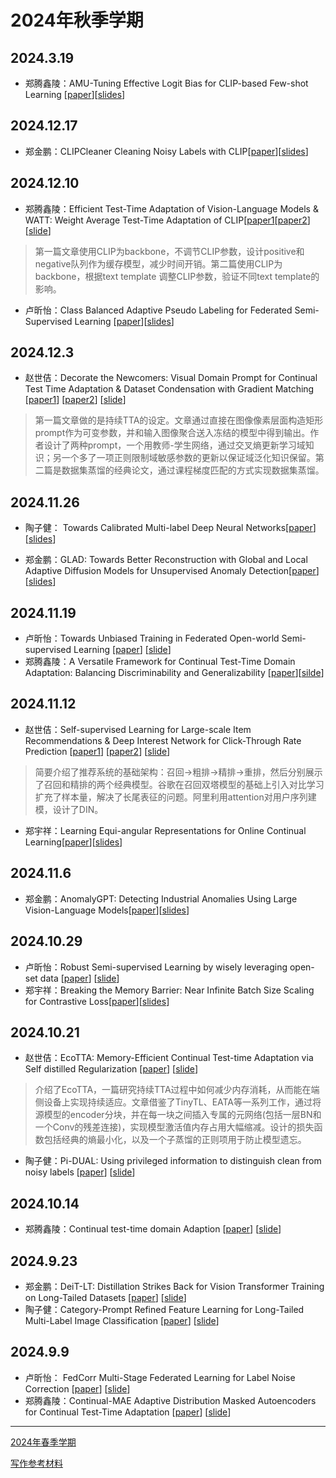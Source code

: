 # 2024年秋季学期
## 2024.3.19
- 郑腾鑫陵：AMU-Tuning Effective Logit Bias for CLIP-based Few-shot Learning [[paper](./assets/papers/AMU-Tuning%20Effective%20Logit%20Bias%20for%20CLIP-based%20Few-shot%20Learning.pdf)][[slides](./assets/slides/2025.3.19组会%20郑腾鑫陵.pdf)]
## 2024.12.17
- 郑金鹏：CLIPCleaner Cleaning Noisy Labels with CLIP[[paper](https://dl.acm.org/doi/10.1145/3664647.3680664)][[slides](./assets/slides/20241217-zjp.pdf)]

## 2024.12.10
- 郑腾鑫陵：Efficient Test-Time Adaptation of Vision-Language Models & WATT: Weight Average Test-Time Adaptation of CLIP[[paper1](./assets/papers/Efficient%20Test-Time%20Adaptation%20of%20Vision-Language%20Models.pdf)[[paper2](./assets/papers/WATT%20Weight%20Average%20Test-Time%20Adaptation%20of%20CLIP.pdf)][[slide](./assets/slides/2024.12.10组会&郑腾鑫陵.pdf)]
>第一篇文章使用CLIP为backbone，不调节CLIP参数，设计positive和negative队列作为缓存模型，减少时间开销。第二篇使用CLIP为backbone，根据text template 调整CLIP参数，验证不同text template的影响。

- 卢昕怡：Class Balanced Adaptive Pseudo Labeling for Federated Semi-Supervised Learning [[paper](./assets/papers/Class_Balanced_Adaptive_Pseudo_Labeling_for_Federated_Semi-Supervised_Learning_CVPR_2023_paper.pdf)][[slides](./assets/slides/2024.12.10组会%20卢昕怡%20.pdf)]

## 2024.12.3

- 赵世佶：Decorate the Newcomers: Visual Domain Prompt for Continual Test Time Adaptation & Dataset Condensation with Gradient Matching [[paper1](./assets/papers/Decorate%20the%20Newcomers%20Visual%20Domain%20Prompt%20for%20C.pdf)] [[paper2](./assets/papers/Dataset%20Condensation%20with%20Gradient%20Matching.pdf)] [[slide](./assets/slides/20241203-zhaosj.pdf)]

> 第一篇文章做的是持续TTA的设定。文章通过直接在图像像素层面构造矩形prompt作为可变参数，并和输入图像聚合送入冻结的模型中得到输出。作者设计了两种prompt，一个用教师-学生网络，通过交叉熵更新学习域知识；另一个多了一项正则限制域敏感参数的更新以保证域泛化知识保留。第二篇是数据集蒸馏的经典论文，通过课程梯度匹配的方式实现数据集蒸馏。

## 2024.11.26

- 陶子健： Towards Calibrated Multi-label Deep Neural Networks[[paper](./assets/papers/Towards_Calibrated_Multi-Label_Deep_Neural_Networks.pdf)][[slides](./assets/slides/2024.11.25组会%20陶子健.pdf)]

- 郑金鹏：GLAD: Towards Better Reconstruction with  Global and Local Adaptive Diffusion Models for  Unsupervised Anomaly Detection[[paper](./assets/papers/GLAD%20Towards%20Better%20Reconstruction%20with%20Global%20and%20Local%20Adaptive%20Diffusion%20Models%20for%20Unsupervised.pdf)][[slides](./assets/slides/2024.11.26-郑金鹏.pdf)]

## 2024.11.19

- 卢昕怡：Towards Unbiased Training in Federated Open-world Semi-supervised Learning [[paper](./assets/papers/Towards%20Unbiased%20Training%20in%20Federated%20Open-world%20Semi-supervised%20Learning.pdf)] [[slide](./assets/slides/2024.11.19组会%20卢昕怡.pdf)]
- 郑腾鑫陵：A Versatile Framework for Continual Test-Time Domain Adaptation: Balancing  Discriminability and Generalizability
[[paper](./assets/papers/A%20Versatile%20Framework%20for%20Continual%20Test-Time%20Domain%20Adaptation%20Balancing%20Discriminability%20and%20Gene.pdf)][[silde](./assets/slides/2024.11.19组会%20郑腾鑫陵.pdf)]

## 2024.11.12

- 赵世佶：Self-supervised Learning for Large-scale Item Recommendations & Deep Interest Network for Click-Through Rate Prediction [[paper1](./assets/papers/Deep%20Interest%20Network%20for%20Click-Through%20Rate%20Predion.pdf)] [[paper2](./assets/papers/Self-supervised%20Learning%20for%20Large-scale%20Item%20Recommendations.pdf)] [[slide](./assets/slides/20241112-zhaosj.pdf)]

> 简要介绍了推荐系统的基础架构：召回->粗排->精排->重排，然后分别展示了召回和精排的两个经典模型。谷歌在召回双塔模型的基础上引入对比学习扩充了样本量，解决了长尾表征的问题。阿里利用attention对用户序列建模，设计了DIN。

- 郑宇祥：Learning Equi-angular Representations for Online Continual Learning[[paper](https://arxiv.org/abs/2404.01628)][[slides](./assets/slides/20241112-zyx.pdf)]

## 2024.11.6

- 郑金鹏：AnomalyGPT: Detecting Industrial Anomalies Using Large Vision-Language Models[[paper](https://arxiv.org/abs/2308.15366)][[slides](./assets/slides/2024.11.7郑金鹏.pdf)]

## 2024.10.29

- 卢昕怡：Robust Semi-supervised Learning by wisely leveraging open-set data [[paper](./assets/papers/Robust%20Semi-supervised%20Learning%20by%20wisely%20leveraging%20open-set%20data.pdf)] [[slide](./assets/slides/2024.10.29%20组会%20卢昕怡.pdf)]
- 郑宇祥：Breaking the Memory Barrier: Near Infinite Batch Size Scaling for Contrastive Loss[[paper](https://arxiv.org/abs/2410.17243)][[slides](./assets/slides20241029-zyx.pdf)]

## 2024.10.21

- 赵世佶：EcoTTA: Memory-Efficient Continual Test-time Adaptation via Self distilled Regularization [[paper](./assets/papers/EcoTTA_Memory-Efficient_Continual_Test-time_Adapt.pdf)] [[slide](./assets/slides/20241021-zhaosj.pdf)]

> 介绍了EcoTTA，一篇研究持续TTA过程中如何减少内存消耗，从而能在端侧设备上实现持续适应。文章借鉴了TinyTL、EATA等一系列工作，通过将源模型的encoder分块，并在每一块之间插入专属的元网络(包括一层BN和一个Conv的残差连接)，实现模型激活值内存占用大幅缩减。设计的损失函数包括经典的熵最小化，以及一个子蒸馏的正则项用于防止模型遗忘。

- 陶子健：Pi-DUAL: Using privileged information to distinguish clean from noisy labels [[paper](./assets/papers/Pi-DUAL%20Using%20privileged%20information%20to%20distinguish%20clean%20from%20noisy%20labels.pdf)] [[slide](./assets/slides/2024.10.21组会%20陶子健.pdf)]

## 2024.10.14

- 郑腾鑫陵：Continual test-time domain Adaption [[paper](./assets/papers/Continual_test-time_domain_Adaption.pdf)] [[slide](./assets/slides/2024.10.14组会%20郑腾鑫陵.pdf)]

## 2024.9.23

- 郑金鹏：DeiT-LT: Distillation Strikes Back for Vision Transformer Training on Long-Tailed Datasets [[paper](https://openaccess.thecvf.com/content/CVPR2024/papers/Rangwani_DeiT-LT_Distillation_Strikes_Back_for_Vision_Transformer_Training_on_Long-Tailed_CVPR_2024_paper.pdf)] [[slide](./assets/slides/2024.9.23组会%20郑金鹏.pdf)]
- 陶子健：Category-Prompt Refined Feature Learning for Long-Tailed Multi-Label Image Classification [[paper](./assets/papers/Category-Prompt%20Refined%20Feature%20Learning%20for%20Long-Tailed%20Multi-Label%20Image%20Classification-acmmm2024.pdf)] [[slide](./assets/slides/2024.9.23组会%20陶子健.pdf)]

## 2024.9.9

- 卢昕怡： FedCorr Multi-Stage Federated Learning for Label Noise Correction [[paper](./assets/papers/FedCorr_Multi-Stage_Federated_Learning_for_Label_Noise_Correction.pdf)] [[slide](./assets/slides/2024.9.9%20卢昕怡.pdf)]
- 郑腾鑫陵：Continual-MAE Adaptive Distribution Masked Autoencoders for Continual Test-Time Adaptation [[paper](./assets/papers/Continual-MAE_Adaptive_Distribution_Masked_Autoencoders_for_Continual_Test-Time_Adaptation.pdf)] [[slide](./assets/slides/2024.9.9%20郑腾鑫陵.pdf)]

---

[2024年春季学期](./2024-spring.md)

[写作参考材料](./documents.md)
